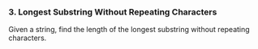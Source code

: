 ### 3. Longest Substring Without Repeating Characters

Given a string, find the length of the longest substring without repeating characters.

